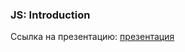 ### JS: Introduction
Ссылка на презентацию: [презентация](https://github.com/ait-tr/cohort39.1/blob/main/front_end/lesson_09/JS_Introduction.pdf)